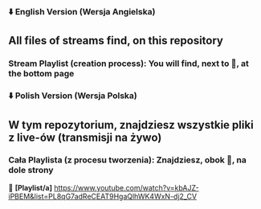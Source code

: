 ### ⬇️ English Version (Wersja Angielska)
## All files of streams find, on this repository
### Stream Playlist (creation process): You will find, next to 📌, at the bottom page

### ⬇️ Polish Version (Wersja Polska)
## W tym repozytorium, znajdziesz wszystkie pliki z live-ów (transmisji na żywo)
### Cała Playlista (z procesu tworzenia): Znajdziesz, obok 📌, na dole strony

📌 **[Playlist/a]** https://www.youtube.com/watch?v=kbAJZ-iPBEM&list=PL8qG7adReCEAT9HgaQlhWK4WxN-dj2_CV


